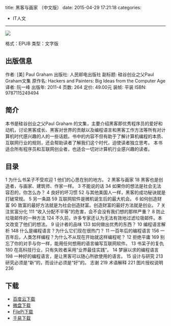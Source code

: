 title: 黑客与画家 （中文版）
date: 2015-04-29 17:21:18
categories:
  - IT人文
---

![](http://img3.douban.com/lpic/s4669554.jpg)

格式：EPUB
类型：文字版

<!--more-->

## 出版信息 ##

作者: [美] Paul Graham 
出版社: 人民邮电出版社
副标题: 硅谷创业之父Paul Graham文集
原作名: Hackers and Painters: Big Ideas from the Computer Age
译者: 阮一峰 
出版年: 2011-4
页数: 264
定价: 49.00元
装帧: 平装
ISBN: 9787115249494

## 简介 ##

本书是硅谷创业之父Paul Graham 的文集，主要介绍黑客即优秀程序员的爱好和动机，讨论黑客成长、黑客对世界的贡献以及编程语言和黑客工作方法等所有对计算机时代感兴趣的人的一些话题。书中的内容不但有助于了解计算机编程的本质、互联网行业的规则，还会帮助读者了解我们这个时代，迫使读者独立思考。
本书适合所有程序员和互联网创业者，也适合一切对计算机行业感兴趣的读者。

## 目录 ##

1 为什么书呆子不受欢迎	1
他们的心思在别的地方。
2 黑客与画家	18
黑客也是创造者，与画家、建筑师、作家一样。
3 不能说的话	34
如果你的想法是社会无法容忍的，你怎么办？
4 良好的坏习惯	52
与其他美国人一样，黑客的成功秘诀就是打破常规。
5 另一条路	59
互联网软件是微机诞生后的最大机会。
6 如何创造财富	90
致富的最好方法就是为社会创造财富。创造财富的最好方法就是创业。
7 关注贫富分化	111
“收入分配不平等”的危害，会不会没有我们想的那样严重？
8 防止垃圾邮件的一种方法	124
不久前，许多专家还认为无法有效地过滤垃圾邮件。本文改变了他们的想法。
9 设计者的品味	133
如何做出优秀的东西？
10 编程语言解析	148
什么是编程语言？为什么它们现在很热门？
11 一百年后的编程语言	156
一百年后，人类怎样编程？为什么不从现在开始就这样编程呢？
12 拒绝平庸	169
别忘了你的对手与你一样，能用任何想用的语言编写互联网软件。
13 书呆子的复仇	180
在高科技行业，只有失败者采用“业界最佳实践”。
14 梦寐以求的编程语言	198
一种好的编程语言，是让黑客可以随心所欲使用的语言。
15 设计与研究	213
研究必须是“新”的，而设计必须是“好”的。
志谢	219
术语解释	221
图片授权说明	236

## 下载 ##

* [百度云下载](http://pan.baidu.com/s/1mgBSDLI)
* [微盘下载](http://vdisk.weibo.com/s/aADaW4YROTBaB)
* [FilePi下载](http://filepi.com/i/WKG517z)
* [千易下载](http://1000eb.com/1ggfx)
